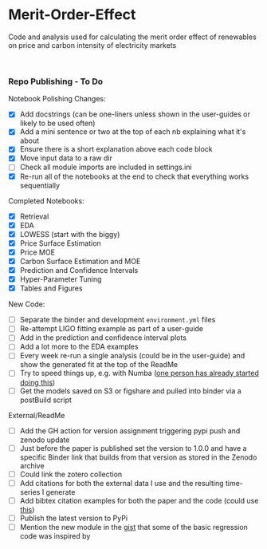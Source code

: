 # Merit-Order-Effect

Code and analysis used for calculating the merit order effect of renewables on price and carbon intensity of electricity markets

<br>

### Repo Publishing - To Do

Notebook Polishing Changes:
- [x] Add docstrings (can be one-liners unless shown in the user-guides or likely to be used often)
- [x] Add a mini sentence or two at the top of each nb explaining what it's about
- [x] Ensure there is a short explanation above each code block
- [x] Move input data to a raw dir
- [ ] Check all module imports are included in settings.ini
- [x] Re-run all of the notebooks at the end to check that everything works sequentially

Completed Notebooks:
- [x] Retrieval
- [x] EDA
- [x] LOWESS (start with the biggy)
- [x] Price Surface Estimation
- [x] Price MOE
- [x] Carbon Surface Estimation and MOE
- [x] Prediction and Confidence Intervals
- [x] Hyper-Parameter Tuning
- [x] Tables and Figures

New Code:
- [ ] Separate the binder and development `environment.yml` files
- [ ] Re-attempt LIGO fitting example as part of a user-guide
- [ ] Add in the prediction and confidence interval plots
- [ ] Add a lot more to the EDA examples
- [ ] Every week re-run a single analysis (could be in the user-guide) and show the generated fit at the top of the ReadMe
- [ ] Try to speed things up, e.g. with Numba ([one person has already started doing this](https://gist.github.com/agramfort/850437#gistcomment-3437320))
- [ ] Get the models saved on S3 or figshare and pulled into binder via a postBuild script

External/ReadMe
- [ ] Add the GH action for version assignment triggering pypi push and zenodo update
- [ ] Just before the paper is published set the version to 1.0.0 and have a specific Binder link that builds from that version as stored in the Zenodo archive
- [ ] Could link the zotero collection
- [ ] Add citations for both the external data I use and the resulting time-series I generate
- [ ] Add bibtex citation examples for both the paper and the code (could use [this](https://citation-file-format.github.io/cff-initializer-javascript/))
- [ ] Publish the latest version to PyPi
- [ ] Mention the new module in the [gist](https://gist.github.com/agramfort/850437) that some of the basic regression code was inspired by 